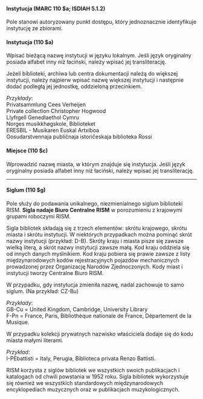 #### **Instytucja (MARC 110 $a; ISDIAH 5.1.2)**

Pole stanowi autoryzowany punkt dostępu, który jednoznacznie identyfikuje instytucję ze zbiorami.

#### **Instytucja (110 $a)**

Wpisać bieżącą nazwę instytucji w języku lokalnym. Jeśli język oryginalny posiada alfabet inny niż łaciński, należy wpisać jej transliterację.   
  
Jeżeli biblioteki, archiwa lub centra dokumentacji należą do większej instytucji, należy najpierw wpisać nazwę większej instytucji i następnie dodać podległą jej jednostkę, oddzieloną przecinkiem.

_Przykłady_:  
Privatsammlung Cees Verheijen  
Private collection Christopher Hogwood  
Llyfrgell Genedlaethol Cymru  
Norges musikkhøgskole, Biblioteket  
ERESBIL - Musikaren Euskal Artxiboa  
Gosudarstvennaja publičnaja istoričeskaja biblioteka Rossi

#### **Miejsce (110 $c)**

Wprowadzić nazwę miasta, w którym znajduje się instytucja. Jeśli język oryginalny posiada alfabet inny niż łaciński, należy wpisać jej transliterację.

** **

#### **Siglum (110 $g)**

Pole służy do podawania unikalnego, niezmienialnego siglum biblioteki RISM. **Sigla nadaje Biuro Centralne RISM** w porozumieniu z krajowymi grupami roboczymi RISM.

Sigla bibliotek składają się z trzech elementów: skrótu krajowego, skrótu miasta i skrótu instytucji. W niektórych przypadkach można pominąć skrót nazwy instytucji (przykład: D-B). Skróty kraju i miasta pisze się zawsze wielką literą, a skrót nazwy instytucji zawsze małą. Kod kraju oddziela się od innych danych myślnikiem. Kod kraju pobiera się prawie zawsze z listy międzynarodowych kodów rejestracyjnych pojazdów mechanicznych prowadzonej przez Organizację Narodów Zjednoczonych. Kody miast i instytucji tworzy Centralne Biuro RISM.

 W przypadku, gdy instytucja zmieniła nazwę, nadal zachowuje to samo siglum. (Na przykład: CZ-Bu)

 

_Przykłady_:  
GB-Cu = United Kingdom, Cambridge, University Library  
F-Pn = France, Paris, Bibliothèque nationale de France, Département de la Musique.

W przypadku kolekcji prywatnych nazwisko właściciela dodaje się do kodu miasta małymi literami.

_Przykład_:  
I-PEbattisti = Italy, Perugia, Biblioteca privata Renzo Battisti.

RISM korzysta z siglów bibliotek we wszystkich swoich publikacjach i katalogach od chwili powstania w 1952 roku. Sigla bibliotek wykorzystuje się również we wszystkich standardowych międzynarodowych encyklopediach muzycznych oraz w publikacjach muzykologicznych.